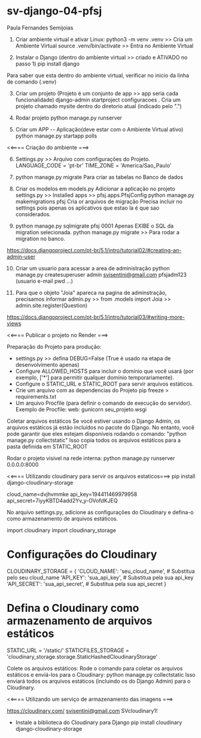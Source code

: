 # sv-django-04-pfsj
Paula Fernandes Semijoias


1) Criar ambiente virtual e ativar
Linux:
		python3 -m venv .venv         >> Cria um Ambiente Virtual
		source .venv/bin/activate     >> Entra no Ambiente Virtual

2) Instalar o Django (dentro do ambiente virtual >> criado e ATIVADO no passo 1)
	pip install django

Para saber que esta dentro do ambiente virtual, verificar no inicio da linha de comando (.venv)

	
3) Criar um projeto (Projeto é um conjunto de app >> app seria cada funcionalidade)
	django-admin startproject configuracoes .
	Cria um projeto chamado mysite dentro do diretorio atual (indicado pelo ".")

4) Rodar projeto
	python manage.py runserver

5) Criar um APP -- Aplicação(deve estar com o Ambiente Virtual ativo)
    python manage.py startapp polls

<<==== Criação do ambiente ===>

6) Settings.py >> Arquivo com configurações do Projeto.
   LANGUAGE_CODE = 'pt-br'
   TIME_ZONE = 'America/Sao_Paulo'

7) python manage.py migrate
   Para criar as tabelas no Banco de dados

8) Criar os modelos em models.py
   Adicionar a aplicação no projeto
   settings.py >> Installed apps >> pfsj.apps.PfsjConfig
   python manage.py makemigrations pfsj
      Cria or arquivos de migração
      Precisa incluir no settings pois apenas os aplicativos que estao la é que sao considerados.

9) python manage.py sqlmigrate pfsj 0001
   Apenas EXIBE o SQL da migration selecionada.
   python manage.py migrate >> Para rodar a migration no banco.

https://docs.djangoproject.com/pt-br/5.1/intro/tutorial02/#creating-an-admin-user

10) Criar um usuario para acessar a area de administração
    python manage.py createsuperuser
    admin   svisentini@gmail.com    pfsjadm123    (usuario e-mail pwd ...)

11) Para que o objeto "Joia" apareca na pagina de adminstração, precisamos informar
    admin.py >> from .models import Joia >> admin.site.register(Question)

https://docs.djangoproject.com/pt-br/5.1/intro/tutorial03/#writing-more-views

<<==== Publicar o projeto no Render ===>

Preparação do Projeto para produção:
- settings.py >> defina DEBUG=False (True é usado na etapa de desenvolvimento apenas)
- Configure ALLOWED_HOSTS para incluir o domínio que você usará (por exemplo, ['*'] para permitir qualquer domínio temporariamente).
- Configure o STATIC_URL e STATIC_ROOT para servir arquivos estáticos.
- Crie um arquivo com as dependencias do Projeto
    pip freeze > requirements.txt
- Um arquivo Procfile (para definir o comando de execução do servidor).
    Exemplo de Procfile:
    web: gunicorn seu_projeto.wsgi

Coletar arquivos estáticos
Se você estiver usando o Django Admin, os arquivos estáticos já estão incluídos no pacote do Django. 
No entanto, você pode garantir que eles estejam disponíveis rodando o comando:
"python manage.py collectstatic"
Isso copia todos os arquivos estáticos para a pasta definida em STATIC_ROOT 

Rodar o projeto visivel na rede interna:
python manage.py runserver 0.0.0.0:8000


<<==== Utilizando cloudinary para servir os arquivos estaticos===>
pip install django-cloudinary-storage

cloud_name=dvjhvmmke
api_key=194411469979958
api_secret=7iyyKBTD4add2Yv_y-OVofdKJEQ

No arquivo settings.py, adicione as configurações do Cloudinary e defina-o como armazenamento de arquivos estáticos.

import cloudinary
import cloudinary_storage

# Configurações do Cloudinary
CLOUDINARY_STORAGE = {
    'CLOUD_NAME': 'seu_cloud_name',  # Substitua pelo seu cloud_name
    'API_KEY': 'sua_api_key',        # Substitua pela sua api_key
    'API_SECRET': 'sua_api_secret',   # Substitua pela sua api_secret
}

# Defina o Cloudinary como armazenamento de arquivos estáticos
STATIC_URL = '/static/'
STATICFILES_STORAGE = 'cloudinary_storage.storage.StaticHashedCloudinaryStorage'

Colete os arquivos estáticos:
Rode o comando para coletar os arquivos estáticos e enviá-los para o Cloudinary:
python manage.py collectstatic
Isso enviará todos os arquivos estáticos (incluindo os do Django Admin) para o Cloudinary.

<<==== Utilizando um serviço de armazenamento das imagens ===>

https://cloudinary.com/
svisentini@gmail.com
SVcloudinary1!

-  Instale a biblioteca do Cloudinary para Django
pip install cloudinary django-cloudinary-storage







































